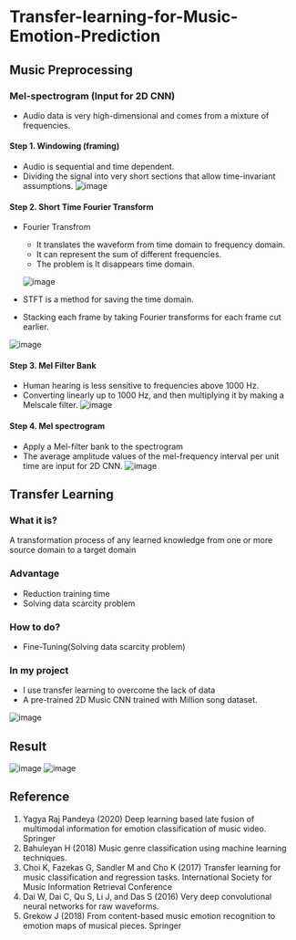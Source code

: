 # Transfer-learning-for-Music-Emotion-Prediction
## Music Preprocessing
### Mel-spectrogram (Input for 2D CNN)
  * Audio data is very high-dimensional and comes from a mixture of frequencies.
#### Step 1. Windowing (framing)
  * Audio is sequential and time dependent.
  * Dividing the signal into very short sections that allow time-invariant assumptions.
![image](https://user-images.githubusercontent.com/67357059/123906225-bb9b8300-d9ae-11eb-8b09-5d04c4f87537.png)
#### Step 2. Short Time Fourier Transform
 * Fourier Transfrom
   * It translates the waveform from time domain to frequency domain.
   * It can represent the sum of different frequencies.
   * The problem is It disappears time domain.
   
    ![image](https://user-images.githubusercontent.com/67357059/123907642-39608e00-d9b1-11eb-82ac-b21234fead44.png)
 * STFT is a method for saving the time domain.
 * Stacking each frame by taking Fourier transforms for each frame cut earlier.
 
  ![image](https://user-images.githubusercontent.com/67357059/123907730-56955c80-d9b1-11eb-91eb-318f48fc7688.png)
#### Step 3. Mel Filter Bank
 * Human hearing is less sensitive to frequencies above 1000 Hz.
 * Converting linearly up to 1000 Hz, and then multiplying it by making a Melscale filter.
![image](https://user-images.githubusercontent.com/67357059/123907918-9bb98e80-d9b1-11eb-92a1-1b236a524b34.png)
#### Step 4. Mel spectrogram
 * Apply a Mel-filter bank to the spectrogram
 * The average amplitude values of the mel-frequency interval per unit time are input for 2D CNN.
![image](https://user-images.githubusercontent.com/67357059/123908006-c4da1f00-d9b1-11eb-9a54-5126d83642da.png)
## Transfer Learning
### What it is?
 A transformation process of any learned knowledge from one or more source domain to a target domain
### Advantage
 * Reduction training time
 * Solving data scarcity problem
### How to do?
 * Fine-Tuning(Solving data scarcity problem)
### In my project
 * I use transfer learning to overcome the lack of data
 * A pre-trained 2D Music CNN trained with Million song dataset.
 
![image](https://user-images.githubusercontent.com/67357059/123909358-dde3cf80-d9b3-11eb-97d9-a5d1d733d5e0.png)
## Result
![image](https://user-images.githubusercontent.com/67357059/123909424-ffdd5200-d9b3-11eb-92e4-8776a084fd20.png)
![image](https://user-images.githubusercontent.com/67357059/123909469-0d92d780-d9b4-11eb-929e-7edd5d5823a5.png)
## Reference
1. Yagya Raj Pandeya (2020) Deep learning based late fusion of multimodal information for emotion classification of music video. Springer 
2. Bahuleyan H (2018) Music genre classification using machine learning techniques.
3. Choi K, Fazekas G, Sandler M and Cho K (2017) Transfer learning for music classification and regression tasks. International Society for Music Information Retrieval Conference
4. Dai W, Dai C, Qu S, Li J, and Das S (2016) Very deep convolutional neural networks for raw waveforms.
5. Grekow J (2018) From content-based music emotion recognition to emotion maps of musical pieces. Springer








